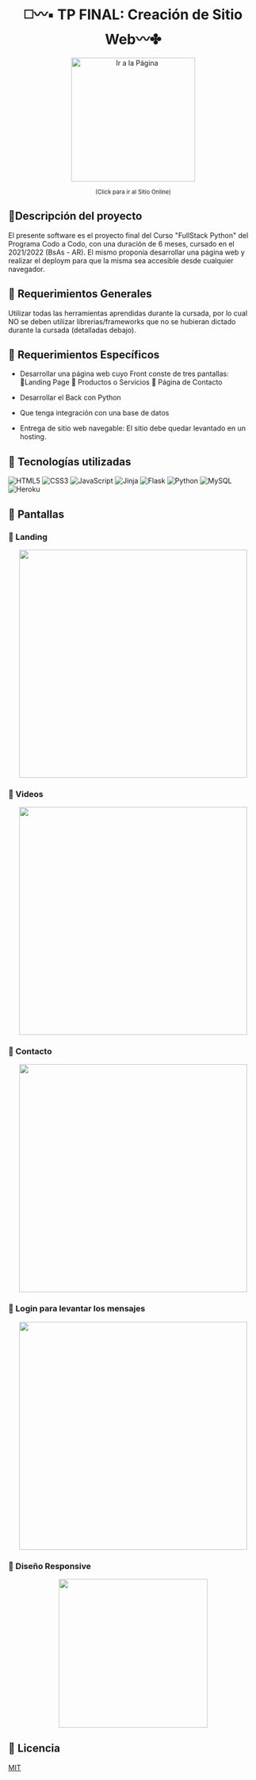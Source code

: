 <div align="center">


# ◻️〰️▪️ TP FINAL: Creación de Sitio Web〰️✤

<p align="center">


  <a href="https://atahualpadancing.herokuapp.com"><img width="250" title="Ir a la Página" src="https://user-images.githubusercontent.com/88113403/192395694-374477fd-660c-45a8-bdc7-83292f34cdcb.jpg"></a>
  
  <small>(Click para ir al Sitio Online)</small>
</p>

</div>

## 🔵Descripción del proyecto
El presente software es el proyecto final del Curso "FullStack Python" del Programa Codo a Codo, con una duración de 6 meses, cursado en el 2021/2022 (BsAs - AR).
El mismo proponía desarrollar una página web y realizar el deploym para que la misma sea accesible desde cualquier navegador.


## 🔵 Requerimientos Generales

Utilizar todas las herramientas aprendidas durante la cursada, por lo cual NO se deben utilizar librerias/frameworks que no se hubieran dictado durante la cursada (detalladas debajo). 


## 🔵 Requerimientos Específicos

- Desarrollar una página web cuyo Front conste de tres pantallas:   🔸Landing Page    🔸 Productos o Servicios   🔸 Página de Contacto
 
- Desarrollar el Back con Python 
 
- Que tenga integración con una base de datos
 
- Entrega de sitio web navegable: El sitio debe quedar levantado en un hosting.

  
## 🔵 Tecnologías utilizadas

![HTML5](https://img.shields.io/badge/-HTML5-%23F11423?style=flat-square&logo=html5&logoColor=ffffff)
![CSS3](https://img.shields.io/badge/-CSS3-%231572B6?style=flat-square&logo=css3)
![JavaScript](https://img.shields.io/badge/javascript-%23323330.svg?style=flat-the-badge&logo=javascript&logoColor=%23F7DF1E)
![Jinja](https://img.shields.io/badge/jinja-white.svg?style=flat-the-badge&logo=jinja&logoColor=black)
![Flask](https://img.shields.io/badge/flask-%23000.svg?style=flat-the-badge&logo=flask&logoColor=white)
![Python](http://img.shields.io/badge/-Python-DAD031?style=flat-square&logo=python)
![MySQL](https://img.shields.io/badge/mysql-%2300f.svg?style=flat-the-badge&logo=mysql&logoColor=white)
![Heroku](https://img.shields.io/badge/-Heroku-430098?style=flat-square&logo=heroku)


## 🔵 Pantallas
### 🔸 Landing

<p align="center">
  <img width="460" src="https://user-images.githubusercontent.com/88113403/192397827-1c8211ac-f353-4183-91e9-b3d471c719ab.jpg">
</p>

### 🔸 Videos

<p align="center">
  <img width="460" src="https://user-images.githubusercontent.com/88113403/192398470-ce3b9494-41d4-470e-aa56-0bcf7c7e5d1d.jpg">
</p>

### 🔸 Contacto
<p align="center">
  <img width="460" src="https://user-images.githubusercontent.com/88113403/192398926-24192962-9933-40dd-ab89-e6426823f8c6.jpg">
</p>

### 🔸 Login para levantar los mensajes

<p align="center">
  <img width="460" src="https://user-images.githubusercontent.com/88113403/192398457-afab8f4b-4c6c-4fbb-854d-51367a533711.png">
</p>

### 🔸 Diseño Responsive

<p align="center">
  <img width="300" height="300" src="https://user-images.githubusercontent.com/88113403/192400910-82fefbc7-94c0-47f2-a95f-07c7593916a9.gif">
</p>

## 🔵 Licencia
[MIT](https://choosealicense.com/licenses/mit/)

